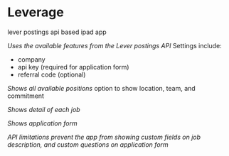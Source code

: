# Leverage
lever postings api based ipad app

*Uses the available features from the Lever postings API*
Settings include:
- company
- api key (required for application form)
- referral code (optional)

*Shows all available positions*
option to show location, team, and commitment

*Shows detail of each job*

*Shows application form*

*API limitations prevent the app from showing custom fields on job description, and custom questions on application form*


